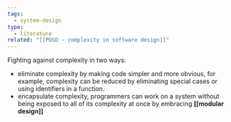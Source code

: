 ```yaml
---
tags:
  - system-design
type:
  - literature
related: "[[POSD - complexity in software design]]"
---
```




Fighting against complexity in two ways:
- eliminate complexity by making code simpler and more obvious, for example, complexity can be reduced by eliminating special cases or using identifiers in a function. 
- encapsulate complexity, programmers can work on a system without being exposed to all of its complexity at once by embracing  **[[modular design]]**
